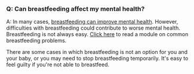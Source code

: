 ### Q: Can breastfeeding affect my mental health? 

A: In many cases, [breastfeeding can improve mental health](https://doi.org/10.1089/jwh.2021.0504). However, difficulties with breastfeeding could contribute to worse mental health. Breastfeeding is not always easy. [Click here](?tab=modules&module=breastfeeding) to read a module on common breastfeeding problems.

There are some cases in which breastfeeding is not an option for you and your baby, or you may need to stop breastfeeding temporarily. It's easy to feel guilty if you're not able to breastfeed.

